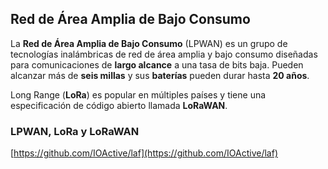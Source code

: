 ## Red de Área Amplia de Bajo Consumo

La **Red de Área Amplia de Bajo Consumo** (LPWAN) es un grupo de tecnologías inalámbricas de red de área amplia y bajo consumo diseñadas para comunicaciones de **largo alcance** a una tasa de bits baja. Pueden alcanzar más de **seis millas** y sus **baterías** pueden durar hasta **20 años**.

Long Range (**LoRa**) es popular en múltiples países y tiene una especificación de código abierto llamada **LoRaWAN**.

### LPWAN, LoRa y LoRaWAN

[https://github.com/IOActive/laf](https://github.com/IOActive/laf)
